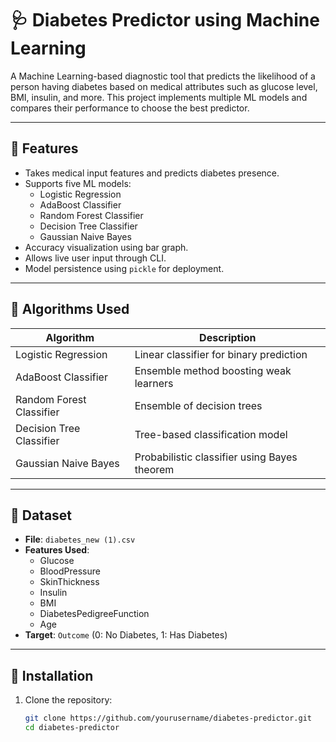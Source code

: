 # 🩺 Diabetes Predictor using Machine Learning

A Machine Learning-based diagnostic tool that predicts the likelihood of a person having diabetes based on medical attributes such as glucose level, BMI, insulin, and more. This project implements multiple ML models and compares their performance to choose the best predictor.

---

## 📌 Features

- Takes medical input features and predicts diabetes presence.
- Supports five ML models:
  - Logistic Regression
  - AdaBoost Classifier
  - Random Forest Classifier
  - Decision Tree Classifier
  - Gaussian Naive Bayes
- Accuracy visualization using bar graph.
- Allows live user input through CLI.
- Model persistence using `pickle` for deployment.

---

## 🧠 Algorithms Used

| Algorithm                | Description                                   |
|-------------------------|-----------------------------------------------|
| Logistic Regression      | Linear classifier for binary prediction       |
| AdaBoost Classifier      | Ensemble method boosting weak learners        |
| Random Forest Classifier | Ensemble of decision trees                    |
| Decision Tree Classifier | Tree-based classification model               |
| Gaussian Naive Bayes     | Probabilistic classifier using Bayes theorem  |

---

## 📝 Dataset

- **File**: `diabetes_new (1).csv`
- **Features Used**:
  - Glucose
  - BloodPressure
  - SkinThickness
  - Insulin
  - BMI
  - DiabetesPedigreeFunction
  - Age
- **Target**: `Outcome` (0: No Diabetes, 1: Has Diabetes)

---

## 🔧 Installation

1. Clone the repository:
   ```bash
   git clone https://github.com/yourusername/diabetes-predictor.git
   cd diabetes-predictor
